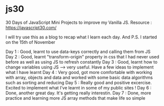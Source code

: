 # js30

30 Days of JavaScript Mini Projects to improve my Vanilla JS. Resource : https://javascript30.com/

I will try use this as a blog to recap what I learn each day. And P.S. I started on the 15th of November

Day 1 : Good, learnt to use data-keys correctly and calling them from JS
Day 2 : Good, learnt "transform-origin" property in css that I had never used before as well as using JS to refresh constantly
Day 3 : Good, learnt how to change variables using JS --> very useful. Have a few ideas to implement what I have learnt
Day 4 : Very good, got more comfortable with working with array, objects and data and worked with some basic data algorithms such as sorting and reducing
Day 5 : Really good and positive excercise. Excited to implement what I've learnt in some of my public sites !
Day 6 : Done, another great day. It's getting really interestin.
Day 7 : Done, more practice and learning more JS array methods that make life so simple
